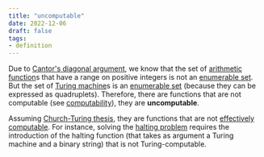 ```yaml
---
title: "uncomputable"
date: 2022-12-06
draft: false
tags:
- definition
---
```


Due to [Cantor's diagonal argument](concept/Cantor's%20diagonal%20argument.md), we know that the set of [arithmetic function](definition/arithmetic%20function.md)s that have a range on positive integers is not an [enumerable set](definition/enumerable%20set.md). But the set of [Turing machine](concept/Turing%20machine.md)s is an [enumerable set](definition/enumerable%20set.md) (because they can be expressed as quadruplets). Therefore, there are functions that are not computable (see [computability](concept/computability.md)), they are **uncomputable**.

Assuming [Church-Turing thesis](concept/Church-Turing%20thesis.md), they are functions that are not [effectively computable](definition/effectively%20computable.md). For instance, solving the [halting problem](concept/halting%20problem.md) requires the introduction of the halting function (that takes as argument a Turing machine and a binary string) that is not Turing-computable. 

